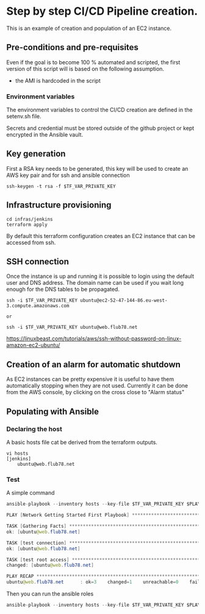 # Step by step CI/CD Pipeline creation.

This is an example of creation and population of an EC2 instance.

## Pre-conditions and pre-requisites

Even if the goal is to become 100 % automated and scripted, the first version of this script will is based on the following assumption.

- the AMI is hardcoded in the script

### Environment variables

The environment variables to control the CI/CD creation are defined in the setenv.sh file.

Secrets and credential must be stored outside of the github project or kept encrypted in the Ansible vault.

## Key generation

First a RSA key needs to be generated, this key will be used to create an AWS key pair and for ssh and ansible connection

```
ssh-keygen -t rsa -f $TF_VAR_PRIVATE_KEY
```

## Infrastructure provisioning

```
cd infras/jenkins
terraform apply
```

By default this terraform configuration creates an EC2 instance that can be accessed from ssh. 

## SSH connection

Once the instance is up and running it is possible to login using the default user and DNS address. The domain name can be used if you wait long enough for the DNS tables to be propagated.

```
ssh -i $TF_VAR_PRIVATE_KEY ubuntu@ec2-52-47-144-86.eu-west-3.compute.amazonaws.com

or

ssh -i $TF_VAR_PRIVATE_KEY ubuntu@web.flub78.net
```


https://linuxbeast.com/tutorials/aws/ssh-without-password-on-linux-amazon-ec2-ubuntu/


## Creation of an alarm for automatic shutdown

As EC2 instances can be pretty expensive it is useful to have them automatically stopping when they are not used.
Currently it can be done from the AWS console, by clicking on the cross close to "Alarm status"


## Populating with Ansible

### Declaring the host

A basic hosts file cat be derived from the terraform outputs.


    vi hosts
    [jenkins]
        ubuntu@web.flub78.net


### Test

A simple command

```java
ansible-playbook --inventory hosts --key-file $TF_VAR_PRIVATE_KEY $PLAYBOOK/test_connection.yml

PLAY [Network Getting Started First Playbook] ***********************************************************************************************************************************************

TASK [Gathering Facts] **********************************************************************************************************************************************************************
ok: [ubuntu@web.flub78.net]

TASK [test connection] **********************************************************************************************************************************************************************
ok: [ubuntu@web.flub78.net]

TASK [test root access] *********************************************************************************************************************************************************************
changed: [ubuntu@web.flub78.net]

PLAY RECAP **********************************************************************************************************************************************************************************
ubuntu@web.flub78.net      : ok=3    changed=1    unreachable=0    failed=0    skipped=0    rescued=0    ignored=0
```

Then you can run the ansible roles

```java
ansible-playbook --inventory hosts --key-file $TF_VAR_PRIVATE_KEY $PLAYBOOK/lamp.yml
```